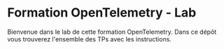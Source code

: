 # Formation OpenTelemetry - Lab

Bienvenue dans le lab de cette formation OpenTelemetry. Dans ce dépôt vous trouverez l'ensemble des TPs avec les instructions.

